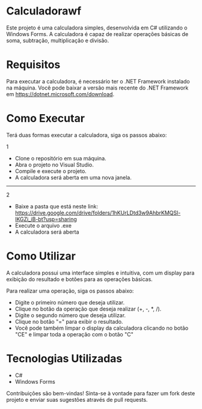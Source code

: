 # Calculadorawf
Este projeto é uma calculadora simples, desenvolvida em C# utilizando o Windows Forms. A calculadora é capaz de realizar operações básicas de soma, subtração, multiplicação e divisão.

# Requisitos
Para executar a calculadora, é necessário ter o .NET Framework instalado na máquina. Você pode baixar a versão mais recente do .NET Framework em https://dotnet.microsoft.com/download.

# Como Executar
Terá duas formas executar a calculadora, siga os passos abaixo:

  1
- Clone o repositório em sua máquina.
- Abra o projeto no Visual Studio.
- Compile e execute o projeto.
- A calculadora será aberta em uma nova janela.
_______

  2
- Baixe a pasta que está neste link: https://drive.google.com/drive/folders/1hKUrLDtd3w9AhbrKMQSl-lKGZi_iB-bt?usp=sharing
- Execute o arquivo .exe
- A calculadora será aberta

# Como Utilizar
A calculadora possui uma interface simples e intuitiva, com um display para exibição do resultado e botões para as operações básicas.

Para realizar uma operação, siga os passos abaixo:

- Digite o primeiro número que deseja utilizar.
- Clique no botão da operação que deseja realizar (+, -, *, /).
- Digite o segundo número que deseja utilizar.
- Clique no botão "=" para exibir o resultado.
- Você pode também limpar o display da calculadora clicando no botão "CE" e limpar toda a operação com o botão "C"

# Tecnologias Utilizadas
- C#
- Windows Forms

Contribuições são bem-vindas! Sinta-se à vontade para fazer um fork deste projeto e enviar suas sugestões através de pull requests.
